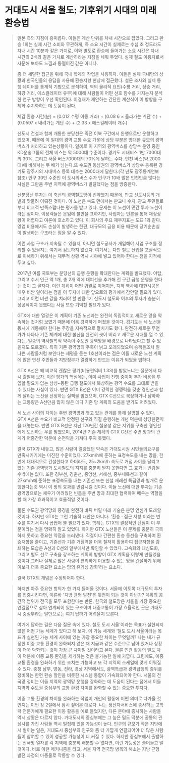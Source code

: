# 거대도시 서울 철도: 기후위기 시대의 미래 환승법

> 일본 측의 지침이 흥미롭다. 이들은 계산 단위를 차내 시간으로 잡았다. 그리고 환승 1회는 실제 시간 소비와 무관하게, 즉 소요 시간이 실제로는 수십 초 정도라도 차내 시간 10분과 같은 가치로, 이와 별도로 환승에 들어가는 소요 시간은 차내 시간의 2배와 같은 가치로 계산하라는 지침을 세워 두었다. 실제 철도 이용자로서 자문해 보아도 느낌과 동떨어진 값은 아니다.
>
> 좀 더 세밀한 접근을 위해 국내 학계의 작업을 사용하자. 이들은 실제 국내망의 상황과 한국인들의 응답을 사용해 환승저항 현상에 접근했다. 설문 조사와 실제 통행 데이터를 통계적 기법으로 분석하여, 역의 물리적 요인(수평 거리, 상승 거리, 하강 거리, 에스컬레이터 유무)에 대해 사람들이 어떤 선호 함수를 가지는지 분석한 연구 방향이 우선 확인된다. 이경재가 제안하는 간단한 계산식이 이 방향을 구체화 수치화하는 데 도움이 된다.
>
> 체감 환승 시간(분) = (0.012 수평 이동 거리) + (0.08 6 × 올라가는 계단 수) + (0.0597 x 내려가는 계단 수) + (2.33 x 에스컬레이터 개수)

> 신도시 건설과 함께 개통한 분당선은 죽전 이북 구간에서 완행으로만 운행하고 있으며, 때문에 이 일대의 광역 교통 수요 가운데 상당 부분은 방대한 규모의 광역버스가 처리하고 있는상황이다. 일례로 이 지역의 광역버스를 상당수 운영 중인 KD운송그룹의 전체 버스는 약 5000대 수준이다. 경기도 시내버스 1만 7000대의 30%, 그리고 서울 버스7000대의 70%에 달하는 수다. 인천 버스(약 2000대)에 비해서는 두 배가 넘는다.또 수도권 동남권의 광역버스가 상당수 등록된 경기도 광주시의 시내버스 등록 대수는 2000대에 달한다.(각 년도 광주통계연보 참조) 인구 30만 수준인 이 도시의버스 수가 인구가 10배 많은 인천만큼 많다는 사실은 그만큼 주변 지역에 광역버스가 발달했다는 점을 방증한다.
>
> 신분당선 투자는 이 축선의 광역철도망이 빈약했기 때문에, 판교 신도시등의 개발과 맞물려 이뤄진 것이다. 이 노선은 속도 면에서는 판교나 수지, 광교 주민들로부터 비교적 만족스럽다는 평가를 받고 있다. 문제는 이 노선이 민간 투자 노선이라는 점이다. 이용객들은 운임에 불만을 표하지만, 사업자는 언론을 통해 재정상황이 어렵다고 여론에 호소하고 있다. 이 회사의 주요 재무지표는 도표 1과 같다.영업 비용에서도 손실이 발생하는 한편, 대규모의 금융 비용 때문에 당기순손실이 발생하는 구조라는 점을 알 수 있다.
>
> 이런 사업 구조가 지속될 수 있을지, 아니면 철도공사가 개입해야 사업 구조를 정리할 수 있을지는 여기서 검토하지 않겠다. 여기서는 다만 철도 산업을 포괄적으로 이해하기 위해서는 재무적 상황 역시 시야에 넣고 있어야 한다는 점을 지적해 두고 싶다.
>
> 2017년 여름 국토부는 분당선의 급행 운행을 확대한다는 계획을 발표했다. 야탑, 그리고 수서 인근 역 1개, 총 2개 역에 대피선을 추가해 전 구간 급행 운영을 한다는 것이 그 골자다. 이런 계획이 어떤 귀결로 이어지든, 지하 역사에 대한시공은 매우 비싼 일이라는 점을 이 투자에 대한 앞으로의 평가에서 감안할 필요가 있다. 그리고 이런 비싼 값을 치러야 할 만큼 1기 신도시 철도와 이후의 투자가 충분히 성공적이지 못했다는 사실 또한 기억할 필요가 있다.

> GTX에 대한 열광은 이 계획이 기존 노선과는 완전히 독립적이고 새로운 망을 약속하는 것처럼 보였기 때문에 더욱 강력하게 퍼졌을 것이다. 경기도는 세 노선을 동시에 개통해야 한다는 주장을 지속적으로 펼치기도 했다. 완전히 새로운 무언가가 나타나 기존 체계에 대한 불신을 완전히 씻어 버리고 새로운 시대를 열 수 있다는, 일종의 역사철학적 약속이 수도권 광역망을 배경으로 나타났다고 할 수 있을지도 모르겠다. 특히 기존 광역망의 주축이 낡고 오래되었으며 승객들조차 질 나쁜 사람들처럼 보인다는 세평을 듣는 1호선이라는 점은 이들 새로운 노선 계획에 많은 연선 주민들과 지방정부가 열광하게 만드는 이유가 되었을 법하다.
>
> GTX A선은 왜 비교적 괜찮은 평가(비용편익비 1.33)를 받았느냐는 질문에서 다시 출발해 보자. 이런 평가의 핵심에는, 이미 사업이 진행 중이며 추가 비용을 투입할 필요가 없는 삼성~동탄 급행 철도에서 북상하는 광역 수요를 그대로 받을 수 있다는 사실이 있다. 반면 GTX B선은 이미 강력한 경쟁력을 갖춘 경인선과 함께 달리는 노선을 선정하는 실책을 범했으며, GTX C선으로 북상하거나 남하하는 교통량은 A선만큼 많지 않은 데다 기존 망 계획의 도움을 받기도 어려웠다.
>
> 세 노선 사이의 차이는 주변 광역망과 맺고 있는 관계를 통해 설명할 수 있다. GTX A선은 수요가 비교적 안정된 선구와 직결 운행하는 개념 덕분에 상당한편익을 내놓는다. 반면 GTX B선은 지난 120년간 철옹성 같은 지위를 구축한 경인선에게 도전하는 우를 범했으며, 2014년 기존 계획의 GTX C선은 주변 망과의 관계가 어중간한 덕분에 순편익을 가져다 주지 못했다.
>
> 결국 GTX가 내놓고, 많은 사람이 열광했던 약속은 거대도시권 시민들의요구를 만족시키기에는 미진한 수준이었다. 27km/h에 준하는 표정속도를 내는 망을, 한 번에 대대적으로 건설한다고 하더라도, 25~2km/h 속도로 거점 사이를 달리고 있는 기존 광역망과 도시철도의 지지를 충분히 받지 못한다면 그 효과는 반감될수밖에는 없다. 또한 경부선, 경춘선, 중앙선, 서해선, 중부내륙선과 같이 27km/h에 준하는 표정속도를 내는 기존선 또는 신설 재래선 특급망과 별개로 운행한다는것 역시 이 망의 효과를 반감시킬 것이다. 이들 노선에 대한 투자는 기존 광역망으로는 채우기 어려웠던 빈틈을 주변 망과 최대한 협력하여 메우는 역할을 할 때 가장 효과적이고 효율적일 것이다.
>
> 물론 수도권 광역망의 풍경을 완전히 바꿔 버릴 미래 기술은 분명 언젠가 도래할 것이다. 하지만 GTX는 그런 기술적 대안은 아니다. '환승 · 접근 저항'이라는 변수를 여기서 다시 곱씹어 볼 필요가 있다. 학계는 GTX의 결정적인 난점이 이 부분이라는 점을 명확히 알고 있었다. 하지만 GTX 노선들은 이 문제를 충분히 극복하지 못하고 중요한 약점을 드러냈다. 직결이나 간편한 환승 동선을 구축하여 환승저항을 줄이고, 기존선과 기존 거점역을 더욱 철저히 활용하여 접근저항을 감쇄하는 모습은 A선과 C선의 일부에서만 확인할 수 있었다. 고속화와 대심도화, 그리고 별도 선로 구축을 강조하는 계획의 방향이 GTX 계획을 이렇게 만들었을 것이다.그러나 실제로 많은 사람이 편리하게 이용할 수 있는 망을 건설하기 위해 이보다 더욱 중요한 요소는 망의 유기성 강화'라는 요소다.
>
> 결국 GTX의 개념은 수정되어야 한다.

> 하지만 아주 중요한 항의가 한 가지 들어올 것이다. 서울에 이토록 대규모의 투자를 집중시킨다면, 이른바 '지방 균형 발전’은 뒷전이 되는 것이 아닌가? 계획의 공간적 범위가 전국을 모두 포함한다는 반론, 한국의 철도망은 서울을 가장 중요한 연결점으로 삼아 연계되어 있는 구조이며 대중교통이 가장 효율적인 곳은 거대도시 중심부라는 말만으로는 여기 답하기 어려울지 모른다.
>
> 여기에 답하는 길은 다음 질문 속에 있다. 철도 도시 서울'이라는 목표가 실현되지 않은 어떤 가능 세계가 있다고 해 보자. 이 가능 세계와 ‘철도 도시 서울이라는 목표가 실현된 가능 세계 사이에 있는 가장 중요한 차이는 무엇일까? 나는 내가 규정한 이중 교통 환경이 완화되지 않은 채 지금과 같은 수준으로 남아 있거나 상황이 더욱 악화되는 것이 가장 큰 차이일 것이라고 본다. 물론 인간 활동의 밀도 차이 덕분에 이중 교통 환경을 제거하는 것은 불가능한 일에 가깝다. 그럼에도, 이중 교통 환경을 완화하기 위한 조치는 가능하고 또 각 지역의 스케일에 맞게 이뤄질 수 있다. 충청 남부, 영동, 전라, 경상 지역에서도, 광역특급과 광역급행의 층위를 정비하는 한편 환승 할인을 비롯한 시스템 통합이 가속화되어야 한다. 서울의 전국망 정비는 이들 지역의 광역망 운행을 강화하는 데 도움이 된다는 점에서 이들 지역과 수도권 중심부의 교통 환경 차이를 완화할 수 있는 중요한 투자다.
>
> 이중 교통 환경의 차이를 완화하는 작업이 개인의 활동에 어떤 의미로 다가올 것인지는 이번 장 2절에서 잠시 짚어본 대로다. 나는 생산자서비스에 종사하는 고학력 전문가에게 필요한 이동 활동을 예로 들었지만, 다른 분야에 종사하는 사람들 역시 상황은 다르지 않다. 거대도시의 중심부에는 그 높은 밀도 덕분에 공통의 관심사를 가진 사람들 역시 밀집해 있을 가능성이 높다. 인구의 규모가 작은 지방에서 벌이는 일은, 거대도시 중심부의 인구와 좀 더 가깝게 연결되어야 더 많은 사람들이 참여할 수 있어 성공할 가능성이 더 커질 수 있다. 하지만 중심부에서 출발하는 전국망 열차를 각 지역에 충분히 배분할 수 없다면, 이런 가능성은 줄어들고 말 것이다. 바로 이런 메커니즘을 타고, 서울 지역 전국망 병목의 해소는 지방 균형 발전 과정의 마중물로 작동할 수 있다.
